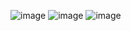 ![image](https://github.com/user-attachments/assets/713c16b0-1358-4b6e-8296-7c87e4006b3d)
![image](https://github.com/user-attachments/assets/09168a8e-5005-4881-a31a-1485c08bbfc5)
![image](https://github.com/user-attachments/assets/d5b274b7-2294-472a-9c10-05f256179a65)
